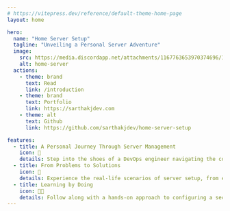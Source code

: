 ```yaml
---
# https://vitepress.dev/reference/default-theme-home-page
layout: home

hero:
  name: "Home Server Setup"
  tagline: "Unveiling a Personal Server Adventure"
  image:
    src: https://media.discordapp.net/attachments/1167763653970374696/1167763743267110922/DALLE_2023-10-28_15.24.26_-_Photo_composition_of_a_modern_home_office_setup_with_a_laptop_displaying_Linux_logo_on_its_screen_a_series_of_network_cables_and_server_racks_in_the.png?ex=654f4fbc&is=653cdabc&hm=69d8c84d30b70e92d2bc2d4939349f89a338dd9088e67069600af3429e58d550&=&width=2150&height=1228
    alt: home-server
  actions:
    - theme: brand
      text: Read
      link: /introduction
    - theme: brand
      text: Portfolio
      link: https://sarthakjdev.com
    - theme: alt
      text: Github
      link: https://github.com/sarthakjdev/home-server-setup

features:
  - title: A Personal Journey Through Server Management
    icon: 🚀
    details: Step into the shoes of a DevOps engineer navigating the complexities of setting up and managing a home server. This documentation isn't just a guide, it's a story of challenges, solutions, and learning along the way.
  - title: From Problems to Solutions
    icon: 🔧
    details: Experience the real-life scenarios of server setup, from encountering unexpected hurdles to developing innovative solutions. These pages are filled with firsthand experiences, providing insights into the practical aspects of managing and troubleshooting a server.
  - title: Learning by Doing
    icon: 👨‍💻
    details: Follow along with a hands-on approach to configuring a secure, functional, and efficient server system. This documentation isn't just about the 'how', it's about understanding the 'why' behind each action and decision, reflecting a true DevOps mindset.
---
```

